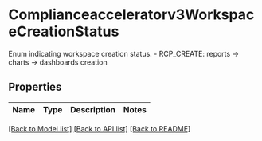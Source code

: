 # Complianceacceleratorv3WorkspaceCreationStatus

Enum indicating workspace creation status.   - RCP_CREATE: reports -> charts -> dashboards creation

## Properties

Name | Type | Description | Notes
------------ | ------------- | ------------- | -------------

[[Back to Model list]](../README.md#documentation-for-models) [[Back to API list]](../README.md#documentation-for-api-endpoints) [[Back to README]](../README.md)


